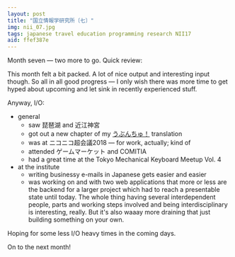 ```yaml
---
layout: post
title: "国立情報学研究所〔七〕"
img: nii_07.jpg
tags: japanese travel education programming research NII17
aid: ffef387e
---
```


Month seven — two more to go. Quick review:

This month felt a bit packed. A lot of nice output and interesting input though. So all in all good progress — I only wish there was more time to get hyped about upcoming and let sink in recently experienced stuff.

Anyway, I/O:

* general
    * saw <span class="mixlang"><span class="swap" swap="Lake Biwa(ko? — the ko means lake)"><span class="inner">琵琶湖</span></span></span> and <span class="mixlang"><span class="swap" swap="the shrine where the anual Karuta chapionship takes place"><span class="inner">近江神宮</span></span></span>
    * got out a new chapter of my [<span class="mixlang"><span class="swap" swap="Ubunchu!"><span class="inner">うぶんちゅ！</span></span></span>](/a/d932debd) translation
    * was at <span class="mixlang"><span class="swap" swap="the Japan equivalent of Vidcon if it were hosted by YouTube (?)"><span class="inner">ニコニコ超会議2018</span></span></span> — for work, actually; kind of
    * attended <span class="mixlang"><span class="swap" swap="Game Market"><span class="inner">ゲームマーケット</span></span></span> and COMITIA
    * had a great time at the Tokyo Mechanical Keyboard Meetup Vol. 4
* at the institute
    * writing businessy e-mails in Japanese gets easier and easier
    * was working on and with two web applications that more or less are the backend for a larger project which had to reach a presentable state until today. The whole thing having several interdependent people, parts and working steps involved and being interdisciplinary is interesting, really. But it's also waaay more draining that just building something on your own.

Hoping for some less I/O heavy times in the coming days. 

On to the next month!
